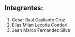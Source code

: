 ## Integrantes: 
1. Cesar Raul Cayllante Cruz
2. Elias Milan Lecoña Condori
3. Jean Marco Fernandez Silva
